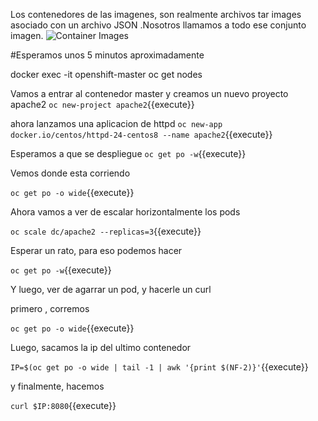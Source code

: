 Los contenedores de las imagenes, son realmente archivos tar images asociado con un archivo JSON .Nosotros  llamamos a todo ese conjunto imagen. 
![Container Images](../../assets/subsystems/container-internals-lab-2-0-part-1/02-basic-container-image.png)


#Esperamos unos 5 minutos aproximadamente

docker exec -it openshift-master oc get nodes

Vamos a entrar al contenedor master
y creamos un nuevo proyecto apache2
``oc new-project apache2``{{execute}}

ahora lanzamos una aplicacion de httpd
``oc new-app docker.io/centos/httpd-24-centos8 --name apache2``{{execute}}

Esperamos a que se despliegue
``oc get po -w``{{execute}}

Vemos donde esta corriendo

``oc get po -o wide``{{execute}}

Ahora vamos a ver de escalar horizontalmente los pods

``oc scale dc/apache2 --replicas=3``{{execute}}

Esperar un rato, para eso podemos hacer 

``oc get po -w``{{execute}}

Y luego, ver de agarrar un pod, y hacerle un curl

primero , corremos 

``oc get po -o wide``{{execute}}

Luego, sacamos la ip del ultimo contenedor

``IP=$(oc get po -o wide | tail -1 | awk '{print $(NF-2)}'``{{execute}}

y finalmente, hacemos

``curl $IP:8080``{{execute}}



